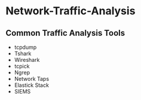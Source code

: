 # Network-Traffic-Analysis
## Common Traffic Analysis Tools
* tcpdump
* Tshark
* Wireshark
* tcpick
* Ngrep
* Network Taps
* Elastick Stack
* SIEMS
  

